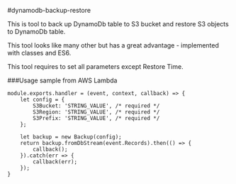 #dynamodb-backup-restore

This is tool to back up DynamoDb table to S3 bucket and restore S3 objects to DynamoDb table.

This tool looks like many other but has a great advantage - implemented with classes and ES6.

This tool requires to set all parameters except Restore Time.


###Usage sample from AWS Lambda
```
module.exports.handler = (event, context, callback) => {
    let config = {
        S3Bucket: 'STRING_VALUE', /* required */
        S3Region: 'STRING_VALUE', /* required */
        S3Prefix: 'STRING_VALUE', /* required */
    };
​
    let backup = new Backup(config);
    return backup.fromDbStream(event.Records).then(() => {
        callback();
    }).catch(err => {
        callback(err);
    });
}
```
